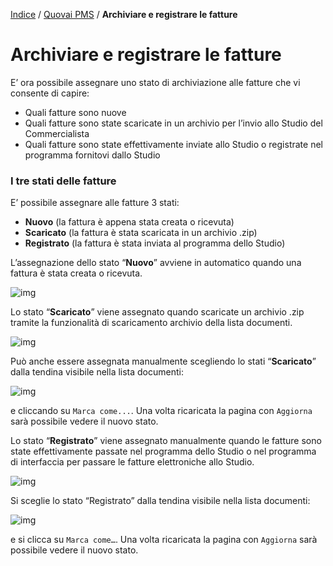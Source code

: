 [Indice](index.md) / [Quovai PMS](quovai-pms-it.md) / **Archiviare e registrare le fatture**

# Archiviare e registrare le fatture

E’ ora possibile assegnare uno stato di archiviazione alle fatture che vi consente di capire:

- Quali fatture sono nuove
- Quali fatture sono state scaricate in un archivio per l’invio allo Studio del Commercialista
- Quali fatture sono state effettivamente inviate allo Studio o registrate nel programma fornitovi dallo Studio

### I tre stati delle fatture

E’ possibile assegnare alle fatture 3 stati:

- **Nuovo** (la fattura è appena stata creata o ricevuta)
- **Scaricato** (la fattura è stata scaricata in un archivio .zip)
- **Registrato** (la fattura è stata inviata al programma dello Studio)

L’assegnazione dello stato “**Nuovo**” avviene in automatico quando una fattura è stata creata o ricevuta.

![img](https://quovai.github.io/images/archivio-001.png)

Lo stato “**Scaricato**” viene assegnato quando scaricate un archivio .zip tramite la funzionalità di scaricamento archivio della lista documenti.

![img](https://quovai.github.io/images/archivio-002.png)

Può anche essere assegnata manualmente scegliendo lo stati “**Scaricato**” dalla tendina visibile nella lista documenti:

![img](https://quovai.github.io/images/archivio-003.png)

e cliccando su `Marca come...`. Una volta ricaricata la pagina con `Aggiorna` sarà possibile vedere il nuovo stato.

Lo stato “**Registrato**” viene assegnato manualmente quando le fatture sono state effettivamente passate nel programma dello Studio o nel programma di interfaccia per passare le fatture elettroniche allo Studio.

![img](https://quovai.github.io/images/archivio-004.png)

Si sceglie lo stato “Registrato” dalla tendina visibile nella lista documenti:

![img](https://quovai.github.io/images/archivio-005.png)

e si clicca su `Marca come…`.
Una volta ricaricata la pagina con `Aggiorna` sarà possibile vedere il nuovo stato.